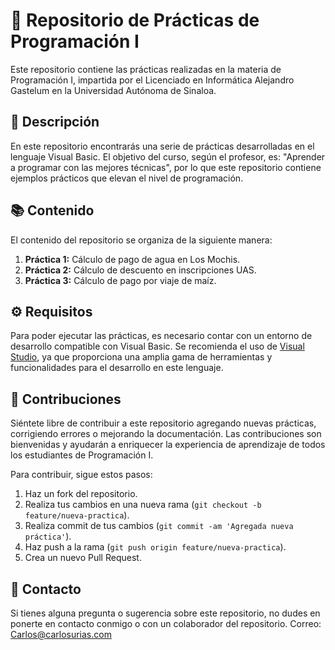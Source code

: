 # 📘 Repositorio de Prácticas de Programación I

Este repositorio contiene las prácticas realizadas en la materia de Programación I, impartida por el Licenciado en Informática Alejandro Gastelum en la Universidad Autónoma de Sinaloa.

## 📝 Descripción

En este repositorio encontrarás una serie de prácticas desarrolladas en el lenguaje Visual Basic. El objetivo del curso, según el profesor, es: "Aprender a programar con las mejores técnicas", por lo que este repositorio contiene ejemplos prácticos que elevan el nivel de programación.

## 📚 Contenido

El contenido del repositorio se organiza de la siguiente manera:

1. **Práctica 1:** Cálculo de pago de agua en Los Mochis.
2. **Práctica 2:** Cálculo de descuento en inscripciones UAS.
3. **Práctica 3:** Cálculo de pago por viaje de maíz.

## ⚙️ Requisitos

Para poder ejecutar las prácticas, es necesario contar con un entorno de desarrollo compatible con Visual Basic. Se recomienda el uso de [Visual Studio](https://visualstudio.microsoft.com/es/vs/), ya que proporciona una amplia gama de herramientas y funcionalidades para el desarrollo en este lenguaje.

## 🤝 Contribuciones

Siéntete libre de contribuir a este repositorio agregando nuevas prácticas, corrigiendo errores o mejorando la documentación. Las contribuciones son bienvenidas y ayudarán a enriquecer la experiencia de aprendizaje de todos los estudiantes de Programación I.

Para contribuir, sigue estos pasos:

1. Haz un fork del repositorio.
2. Realiza tus cambios en una nueva rama (`git checkout -b feature/nueva-practica`).
3. Realiza commit de tus cambios (`git commit -am 'Agregada nueva práctica'`).
4. Haz push a la rama (`git push origin feature/nueva-practica`).
5. Crea un nuevo Pull Request.

## 📧 Contacto

Si tienes alguna pregunta o sugerencia sobre este repositorio, no dudes en ponerte en contacto conmigo o con un colaborador del repositorio. 
Correo: Carlos@carlosurias.com
